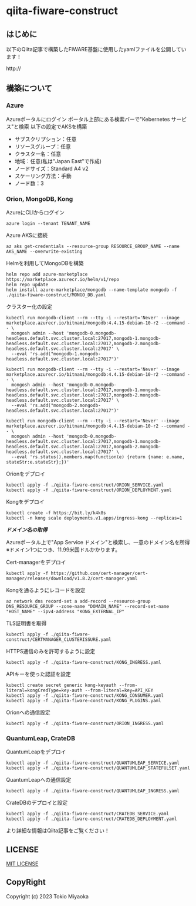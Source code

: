 # qiita-fiware-construct

## はじめに

以下のQiita記事で構築したFIWARE基盤に使用したyamlファイルを公開しています！

http://

## 構築について

### Azure

Azureポータルにログイン
ポータル上部にある検索バーで"Kebernetes サービス"と検索
以下の設定でAKSを構築

* サブスクリプション：任意
* リソースグループ：任意
* クラスター名：任意
* 地域：任意(私は"Japan East"で作成)
* ノードサイズ：Standard A4 v2
* スケーリング方法：手動
* ノード数：3

### Orion, MongoDB, Kong

AzureにCLIからログイン
```
azure login --tenant TENANT_NAME
```

Azure AKSに接続
```
az aks get-credentials --resource-group RESOURCE_GROUP_NAME --name AKS_NAME --overwrite-existing
```

Helmを利用してMongoDBを構築
```
helm repo add azure-marketplace https://marketplace.azurecr.io/helm/v1/repo
helm repo update
helm install azure-marketplace/mongodb --name-template mongodb -f ./qiita-fiware-construct/MONGO_DB.yaml
```

クラスター化の設定
```
kubectl run mongodb-client --rm --tty -i --restart='Never' --image marketplace.azurecr.io/bitnami/mongodb:4.4.15-debian-10-r2 --command -- \
  mongosh admin --host 'mongodb-0.mongodb-headless.default.svc.cluster.local:27017,mongodb-1.mongodb-headless.default.svc.cluster.local:27017,mongodb-2.mongodb-headless.default.svc.cluster.local:27017' \
  --eval 'rs.add("mongodb-1.mongodb-headless.default.svc.cluster.local:27017")'

kubectl run mongodb-client --rm --tty -i --restart='Never' --image marketplace.azurecr.io/bitnami/mongodb:4.4.15-debian-10-r2 --command -- \
  mongosh admin --host 'mongodb-0.mongodb-headless.default.svc.cluster.local:27017,mongodb-1.mongodb-headless.default.svc.cluster.local:27017,mongodb-2.mongodb-headless.default.svc.cluster.local:27017' \
  --eval 'rs.add("mongodb-2.mongodb-headless.default.svc.cluster.local:27017")'

kubectl run mongodb-client --rm --tty -i --restart='Never' --image marketplace.azurecr.io/bitnami/mongodb:4.4.15-debian-10-r2 --command -- \
  mongosh admin --host 'mongodb-0.mongodb-headless.default.svc.cluster.local:27017,mongodb-1.mongodb-headless.default.svc.cluster.local:27017,mongodb-2.mongodb-headless.default.svc.cluster.local:27017' \
  --eval 'rs.status().members.map(function(e) {return {name: e.name, stateStr:e.stateStr};})'
```

Orionをデプロイ
```
kubectl apply -f ./qiita-fiware-construct/ORION_SERVICE.yaml
kubectl apply -f ./qiita-fiware-construct/ORION_DEPLOYMENT.yaml
```

Kongをデプロイ
```
kubectl create -f https://bit.ly/k4k8s
kubectl -n kong scale deployments.v1.apps/ingress-kong --replicas=1
```

***ドメイン名の取得***

Azureポータル上で"App Service ドメイン"と検索し、一意のドメイン名を所得
※ドメイン1つにつき、11.99米国ドルかかります。

Cert-managerをデプロイ
```
kubectl apply -f https://github.com/cert-manager/cert-manager/releases/download/v1.8.2/cert-manager.yaml
```

Kongを通るようにレコードを設定
```
az network dns record-set a add-record --resource-group DNS_RESOURCE_GROUP --zone-name "DOMAIN_NAME" --record-set-name "HOST_NAME" --ipv4-address "KONG_EXTERNAL_IP"
```

TLS証明書を取得
```
kubectl apply -f ./qiita-fiware-construct/CERTMANAGER_CLUSTERISSURE.yaml
```

HTTPS通信のみを許可するように設定
```
kubectl apply -f ./qiita-fiware-construct/KONG_INGRESS.yaml
```

APIキーを使った認証を設定
```
kubectl create secret generic kong-keyauth --from-literal=kongCredType=key-auth --from-literal=key=API_KEY
kubectl apply -f ./qiita-fiware-construct/KONG_CONSUMER.yaml
kubectl apply -f ./qiita-fiware-construct/KONG_PLUGINS.yaml
```

Orionへの通信設定
```
kubectl apply -f ./qiita-fiware-construct/ORION_INGRESS.yaml
```

### QuantumLeap, CrateDB

QuantumLeapをデプロイ
```
kubectl apply -f ./qiita-fiware-construct/QUANTUMLEAP_SERVICE.yaml
kubectl apply -f ./qiita-fiware-construct/QUANTUMLEAP_STATEFULSET.yaml
```

QuantumLeapへの通信設定
```
kubectl apply -f ./qiita-fiware-construct/QUANTUMLEAP_INGRESS.yaml
```

CrateDBのデプロイと設定
```
kubectl apply -f ./qiita-fiware-construct/CRATEDB_SERVICE.yaml
kubectl apply -f ./qiita-fiware-construct/CRATEDB_DEPLOYMENT.yaml
```

より詳細な情報はQiita記事をご覧ください！

## LICENSE

[MIT LICENSE](https://github.com/To-Ki-O/qiita-fiware-construct/blob/main/LICENSE)

## CopyRight

Copyright (c) 2023 Tokio Miyaoka
